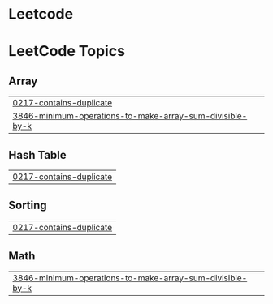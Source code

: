 # Leetcode
<!---LeetCode Topics Start-->
# LeetCode Topics
## Array
|  |
| ------- |
| [0217-contains-duplicate](https://github.com/CHARANVANGURI/Leetcode/tree/master/0217-contains-duplicate) |
| [3846-minimum-operations-to-make-array-sum-divisible-by-k](https://github.com/CHARANVANGURI/Leetcode/tree/master/3846-minimum-operations-to-make-array-sum-divisible-by-k) |
## Hash Table
|  |
| ------- |
| [0217-contains-duplicate](https://github.com/CHARANVANGURI/Leetcode/tree/master/0217-contains-duplicate) |
## Sorting
|  |
| ------- |
| [0217-contains-duplicate](https://github.com/CHARANVANGURI/Leetcode/tree/master/0217-contains-duplicate) |
## Math
|  |
| ------- |
| [3846-minimum-operations-to-make-array-sum-divisible-by-k](https://github.com/CHARANVANGURI/Leetcode/tree/master/3846-minimum-operations-to-make-array-sum-divisible-by-k) |
<!---LeetCode Topics End-->
